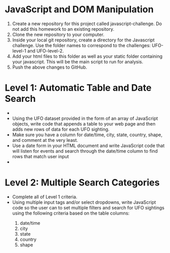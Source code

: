 <h1> JavaScript and DOM Manipulation</h1>
<ol>
  <li>Create a new repository for this project called javascript-challenge. Do not add this homework to an existing repository.</li>


<li>Clone the new repository to your computer.</li>


<li>Inside your local git repository, create a directory for the Javascript challenge. Use the folder names to correspond to the challenges: UFO-level-1 and UFO-level-2.</li>


<li>Add your html files to this folder as well as your static folder containing your javascript. This will be the main script to run for analysis.</li>


<li>Push the above changes to GitHub.</li>


</ol>

<h1>Level 1: Automatic Table and Date Search </h1>

<ul>
  
 <li> <Create a basic HTML web page or use the index.html file provided (we recommend building your own custom page!)</li>


<li>Using the UFO dataset provided in the form of an array of JavaScript objects, write code that appends a table to your web page and then adds new rows of data for each UFO sighting.</li>

<li>Make sure you have a column for date/time, city, state, country, shape, and comment at the very least.</li>



<li>Use a date form in your HTML document and write JavaScript code that will listen for events and search through the date/time column to find rows that match user input<li>

</ul>

<h1>Level 2: Multiple Search Categories</h1>

<ul>
  <li>Complete all of Level 1 criteria.</li>


<li>Using multiple input tags and/or select dropdowns, write JavaScript code so the user can to set multiple filters and search for UFO sightings using the following criteria based on the table columns:</li>
<ol>
<li>date/time</li>
<li>city</li>
<li>state</i>
<li>country</i>
<li>shape</li>

</ul>
